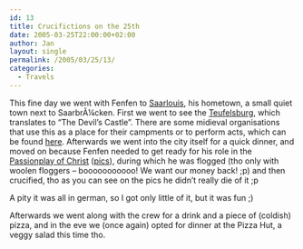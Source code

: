 ```yaml
---
id: 13
title: Crucifictions on the 25th
date: 2005-03-25T22:00:00+02:00
author: Jan
layout: single
permalink: /2005/03/25/13/
categories:
  - Travels
---
```

This fine day we went with Fenfen to [Saarlouis](http://www.saarlouis.de/), his hometown, a small quiet town next to SaarbrÃ¼cken. First we went to see the [Teufelsburg](http://www.dersaargau.de/teufelsburg.htm), which translates to &#8220;The Devil&#8217;s Castle&#8221;. There are some midieval organisations that use this as a place for their campments or to perform acts, which can be found [here](http://www.teufelsburg1.de/). Afterwards we went into the city itself for a quick dinner, and moved on because Fenfen needed to get ready for his role in the [Passionplay of Christ](http://www.saarlouis.de/freizeit_tourismus/2705.php) ([pics](https://sadevil.org/piwigo/index.php/category/14-saarland)), during which he was flogged (tho only with woolen floggers &#8211; booooooooooo! We want our money back! ;p) and then crucified, tho as you can see on the pics he didn&#8217;t really die of it ;p

A pity it was all in german, so I got only little of it, but it was fun ;)

Afterwards we went along with the crew for a drink and a piece of (coldish) pizza, and in the eve we (once again) opted for dinner at the Pizza Hut, a veggy salad this time tho.
